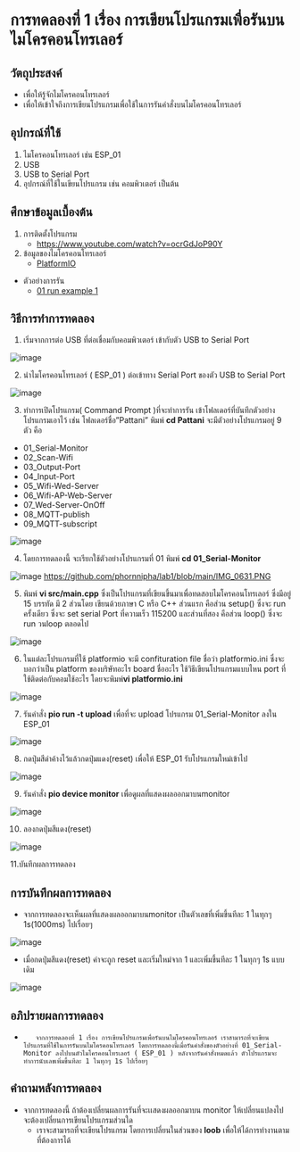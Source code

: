 # การทดลองที่ 1 เรื่อง การเขียนโปรแกรมเพื่อรันบนไมโครคอนโทรเลอร์

## วัตถุประสงค์
*  เพื่อให้รู้จักไมโครคอนโทรเลอร์
*  เพื่อให้เข้าใจถึงการเขียนโปรแกรมเพื่อใช้ในการรันคำสั่งบนไมโครคอนโทรเลอร์

## อุปกรณ์ที่ใช้
1.	ไมโครคอนโทรเลอร์ เช่น ESP_01
2.	USB 
3.	USB to Serial Port
4.	อุปกรณ์ที่ใช้ในเขียนโปรแกรม เช่น คอมพิวเตอร์ เป็นต้น


## ศึกษาข้อมูลเบื้องต้น
1. การติดตั้งโปรแกรม
   * https://www.youtube.com/watch?v=ocrGdJoP90Y
2. ข้อมูลของไมโครคอนโทรเลอร์
   * [PlatformIO]( https://platformio.org/ )

* ตัวอย่างการรัน
  * [01 run example 1](https://www.youtube.com/watch?v=NLIUsWLEpmg)

## วิธีการทำการทดลอง
1.	เริ่มจากการต่อ USB ที่ต่อเชื่อมกับคอมพิวเตอร์ เข้ากับตัว USB to Serial Port

![image](https://user-images.githubusercontent.com/80879777/112014167-386fc300-8b5d-11eb-9ae9-118774ac8e2d.png)

2.	นำไมโครคอนโทรเลอร์ ( ESP_01 ) ต่อเข้าทาง Serial Port ของตัว USB to Serial Port

![image](https://user-images.githubusercontent.com/80879777/112014545-956b7900-8b5d-11eb-88f4-81741df1817f.png)

3.	ทำการเปิดโปรแกรม( Command Prompt )ที่จะทำการรัน เข้าโฟลเดอร์ที่บันทึกตัวอย่างโปรแกรมเอาไว้ เช่น โฟลเดอร์ชื่อ”Pattani” พิมพ์ **cd Pattani** จะมีตัวอย่างโปรแกรมอยู่ 9 ตัว คือ
   * 01_Serial-Monitor
   * 02_Scan-Wifi
   * 03_Output-Port
   * 04_Input-Port
   * 05_Wifi-Wed-Server
   * 06_Wifi-AP-Web-Server
   * 07_Wed-Server-OnOff
   * 08_MQTT-publish
   * 09_MQTT-subscript

![image](https://user-images.githubusercontent.com/80879777/112014594-a1573b00-8b5d-11eb-9852-1f429a532153.png)

4.	โดยการทดลองนี้ จะเรียกใช้ตัวอย่างโปรแกรมที่ 01 พิมพ์ **cd 01_Serial-Monitor**  

![image](https://user-images.githubusercontent.com/80879777/112015843-c4361f00-8b5e-11eb-9a6f-513499bb1e4c.png)
https://github.com/phornnipha/lab1/blob/main/IMG_0631.PNG

5.	พิมพ์  **vi src/main.cpp** ซึ่งเป็นโปรแกรมที่เขียนขึ้นมาเพื่อทดสอบไมโครคอนโทรเลอร์ ซึ่งมีอยู่ 15 บรรทัด มี 2 ส่วนโดย เขียนด้วยภาษา C หรือ C++ ส่วนแรก คือส่วน setup() ซึ่งจะ run ครั้งเดียว ซึ่งจะ set serial Port ที่ความเร็ว 115200 และส่วนที่สอง คือส่วน loop() ซึ่งจะ run วนloop ตลอดไป 

![image](https://user-images.githubusercontent.com/80879777/112015929-d57f2b80-8b5e-11eb-9a00-468f7406caff.png)

6.	ในแต่ละโปรแกรมที่ใช้ platformio จะมี confituration file ชื่อว่า platformio.ini ซึ่งจะบอกว่าเป็น platform ของบริษัทอะไร board ชื่ออะไร ใช้วิธีเขียนโปรแกรมแบบไหน port ที่ใช้ติดต่อกับคอมใช้อะไร โดยจะพิมพ์**vi  platformio.ini**

![image](https://user-images.githubusercontent.com/80879777/112015978-e0d25700-8b5e-11eb-83b9-08c8fe096d8e.png)

7.	รันคำสั่ง **pio run -t upload** เพื่อที่จะ upload โปรแกรม 01_Serial-Monitor ลงใน ESP_01

![image](https://user-images.githubusercontent.com/80879777/112016021-e92a9200-8b5e-11eb-868c-be2d541fc1d1.png)

8.	กดปุ่มสีดำค้างไว้แล้วกดปุ่มแดง(reset) เพื่อให้ ESP_01 รับโปรแกรมใหม่เข้าไป

![image](https://user-images.githubusercontent.com/80879777/112016079-f5165400-8b5e-11eb-9bca-57a5a741b16b.png)

9.	รันคำสั่ง **pio device monitor** เพื่อดูผลที่แสดงผลออกมาบนmonitor 

![image](https://user-images.githubusercontent.com/80879777/112016134-04959d00-8b5f-11eb-8169-3b7e60e7030a.png)

10.	ลองกดปุ่มสีแดง(reset) 

![image](https://user-images.githubusercontent.com/80879777/112016236-2131d500-8b5f-11eb-8652-bdab24a92468.png)

11.บันทึกผลการทดลอง


## การบันทึกผลการทดลอง
* จากการทดลองจะเห็นผลที่แสดงผลออกมาบนmonitor เป็นตัวเลขที่เพิ่มขึ้นทีละ 1 ในทุกๆ 1s(1000ms) ไปเรื่อยๆ

![image](https://user-images.githubusercontent.com/80879777/112017409-2cd1cb80-8b60-11eb-96b9-210df46bdaee.png)

* เมื่อกดปุ่มสีแดง(reset) ค่าจะถูก reset และเริ่มใหม่จาก 1 และเพิ่มขึ้นทีละ 1 ในทุกๆ 1s แบบเดิม 

![image](https://user-images.githubusercontent.com/80879777/112017353-1deb1900-8b60-11eb-811a-ee6d48160a2b.png)

## อภิปรายผลการทดลอง
   *        จากการทดลองที่ 1 เรื่อง การเขียนโปรแกรมเพื่อรันบนไมโครคอนโทรเลอร์ เราสามารถที่จะเขียนโปรแกรมที่ใช้ในการรันบนไมโครคอนโทรเลอร์ โดยการทดลองนี้เมื่อรันคำสั่งของตัวอย่างที่ 01_Serial-Monitor ลงไปบนตัวไมโครคอนโทรเลอร์ ( ESP_01 ) หลังจากรันคำสั่งหมดแล้ว ตัวโปรแกรมจะทำการนับเลขเพิ่มขึ้นทีละ 1 ในทุกๆ 1s ไปเรื่อยๆ

## คำถามหลังการทดลอง 
   * จากการทดลองนี้ ถ้าต้องเปลี่ยนผลการรันที่จะเเสดงผลออกมาบน monitor ให้เปลี่ยนแปลงไป จะต้องเปลี่ยนการเขียนโปรแกรมส่วนใด
     * เราจะสามารถที่จะเขียนโปรแกรม โดยการเปลี่ยนในส่วนของ **loob**  เพื่อให้ได้การทำงานตามที่ต้องการได้

